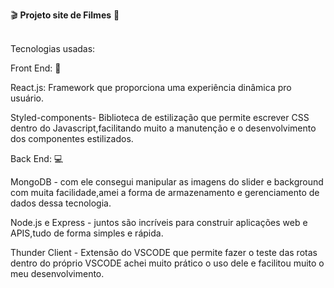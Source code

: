 
🎬 <b>Projeto site de Filmes</b> 🍿 
<br>
<br>

Tecnologias usadas: 

Front End: 🎨

React.js: Framework que proporciona uma experiência dinâmica pro usuário.

Styled-components- Biblioteca de estilização que permite escrever CSS dentro do Javascript,facilitando muito a manutenção e o desenvolvimento dos componentes estilizados.

Back End: 💻

MongoDB - com ele consegui manipular as imagens do slider e background com muita facilidade,amei a forma de armazenamento e gerenciamento de dados dessa tecnologia.

Node.js e Express - juntos são incríveis para construir aplicações web e APIS,tudo de forma simples e rápida. 

Thunder Client - Extensão do VSCODE que permite fazer o teste das rotas dentro do próprio VSCODE achei muito prático o uso dele e facilitou muito o meu desenvolvimento.
